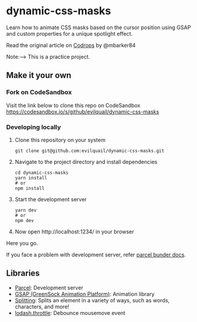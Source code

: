 # dynamic-css-masks
Learn how to animate CSS masks based on the cursor position using GSAP and custom properties for a unique spotlight effect.

Read the original article on [Codrops](https://tympanus.net/codrops/2021/05/04/dynamic-css-masks-with-custom-properties-and-gsap/) by @mbarker84

Note:--> This is a practice project.


## Make it your own
### Fork on CodeSandbox
Visit the link below to clone this repo on CodeSandbox
https://codesandbox.io/s/github/evilquail/dynamic-css-masks
### Developing locally

1. Clone this repository on your system
    ```shell
    git clone git@github.com:evilquail/dynamic-css-masks.git
    ```
2. Navigate to the project directory and install dependencies
    ```shell
    cd dynamic-css-masks
    yarn install
    # or
    npm install
    ```
3. Start the development server
    ```shell
    yarn dev 
    # or
    npm dev
    ```
4. Now open http://localhost:1234/ in your browser

Here you go.

If you face a problem with development server, refer [parcel bunder docs](https://parceljs.org/getting_started.html).


## Libraries
- [Parcel](https://github.com/parcel-bundler/parcel): Development server
- [GSAP (GreenSock Animation Platform)](https://github.com/greensock/GSAP): Animation library
- [Splitting](https://github.com/shshaw/splitting): Splits an element in a variety of ways, such as words, characters, and more!
- [lodash.throttle](): Debounce mousemove event
